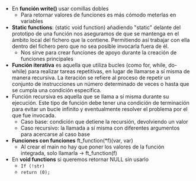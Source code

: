 - En **función write()** usar comillas dobles 
	- Para retornar valores de funciones es más cómodo meterlas en variables 
- **Static functions**: (static void function) añadiendo "static" delante del prototipo de una función nos aseguramos de que se mantenga en el ámbito local del fichero que la contiene. Permitiendo así trabajar con ella dentro del fichero pero que no sea posible invocarla fuera de él.  
    - Nos sirve para crear funciones de apoyo durante la creación de funciones principales 
- **Función iterativa** es aquella que utiliza bucles (como for, while, do-while) para realizar tareas repetitivas, en lugar de llamarse a sí misma de manera recursiva. La iteración se refiere al proceso de repetir un conjunto de instrucciones un número determinado de veces o hasta que se cumpla una condición específica.  
- Función recursiva es aquella que se llama a sí misma durante su ejecución. Este tipo de función debe tener una condición de terminación para evitar un bucle infinito y eventualmente resolver el problema por el que fue invocada.  
    - Caso base: condición que detiene la recursión, devolviendo un valor 
    - Caso recursivo: la llamada a sí misma con diferentes argumentos para acercarse al caso base 
- **Funciones con funciones** ft_function(*f)(var, var) 
    - Al crear el main no hay que poner los valores de la función integrada, solo llamarla -> ft_function(f) 
- En **void functions** si queremos retornar NULL sin usarlo 
    - `If (!str)` 
    - `return (0);`